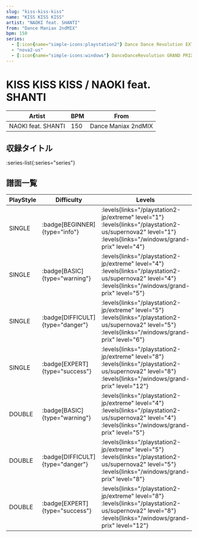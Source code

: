 ```yaml
---
slug: "kiss-kiss-kiss"
name: "KISS KISS KISS"
artist: "NAOKI feat. SHANTI"
from: "Dance Maniax 2ndMIX"
bpm: 150
series:
  - [:icon{name="simple-icons:playstation2"} Dance Dance Revolution EXTREME :icon{name="flag:jp-4x3"}](/playstation2-jp/extreme)
  - "nova2-us"
  - [:icon{name="simple-icons:windows"} DanceDanceRevolution GRAND PRIX (グランプリプレー)](/windows/grand-prix)
---
```


# KISS KISS KISS / NAOKI feat. SHANTI

|Artist|BPM|From|
|------|---|----|
|NAOKI feat. SHANTI|150|Dance Maniax 2ndMIX|

## 収録タイトル

:series-list{:series="series"}

## 譜面一覧

|PlayStyle|Difficulty|Levels|Notes|Movie|
|---------|----------|------|-----|-----|
|SINGLE| :badge[BEGINNER]{type="info"}| :levels{links="/playstation2-jp/extreme" level="1"} :levels{links="/playstation2-us/supernova2" level="1"}  :levels{links="/windows/grand-prix" level="4"}|107/0||
|SINGLE| :badge[BASIC]{type="warning"}| :levels{links="/playstation2-jp/extreme" level="4"} :levels{links="/playstation2-us/supernova2" level="4"}  :levels{links="/windows/grand-prix" level="5"}|199/1||
|SINGLE| :badge[DIFFICULT]{type="danger"}| :levels{links="/playstation2-jp/extreme" level="5"} :levels{links="/playstation2-us/supernova2" level="5"}  :levels{links="/windows/grand-prix" level="6"}|243/7||
|SINGLE| :badge[EXPERT]{type="success"}| :levels{links="/playstation2-jp/extreme" level="8"} :levels{links="/playstation2-us/supernova2" level="8"}  :levels{links="/windows/grand-prix" level="12"}|332/31||
|DOUBLE| :badge[BASIC]{type="warning"}| :levels{links="/playstation2-jp/extreme" level="4"} :levels{links="/playstation2-us/supernova2" level="4"}  :levels{links="/windows/grand-prix" level="5"}|167/14||
|DOUBLE| :badge[DIFFICULT]{type="danger"}| :levels{links="/playstation2-jp/extreme" level="5"} :levels{links="/playstation2-us/supernova2" level="5"}  :levels{links="/windows/grand-prix" level="8"}|226/19||
|DOUBLE| :badge[EXPERT]{type="success"}| :levels{links="/playstation2-jp/extreme" level="8"} :levels{links="/playstation2-us/supernova2" level="8"}  :levels{links="/windows/grand-prix" level="12"}|332/19||
